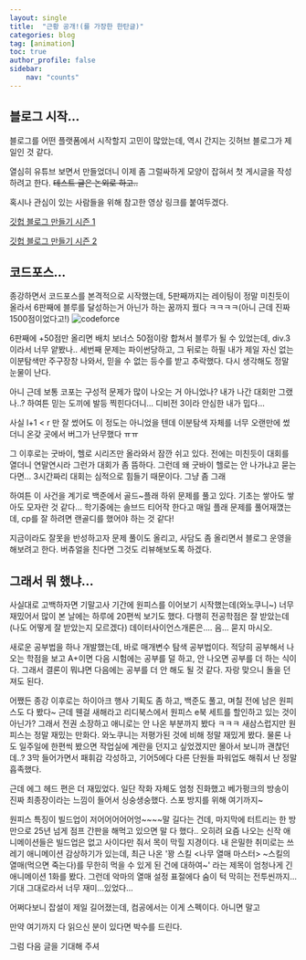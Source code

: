 ```yaml
---
layout: single
title:  "근황 공개!(를 가장한 한탄글)"
categories: blog
tag: [animation]
toc: true
author_profile: false
sidebar:
    nav: "counts"
---
```


## 블로그 시작...

블로그를 어떤 플랫폼에서 시작할지 고민이 많았는데, 역시 간지는 깃허브 블로그가 제일인 것 같다. 

열심히 유튜브 보면서 만들었더니 이제 좀 그럴싸하게 모양이 잡혀서 첫 게시글을 작성하려고 한다. ~~테스트 글은 논외로 하고..~~

혹시나 관심이 있는 사람들을 위해 참고한 영상 링크를 붙여두겠다.

[깃헙 블로그 만들기 시즌 1](https://youtube.com/playlist?list=PLIMb_GuNnFwfQBZQwD-vCZENL5YLDZekr&si=S8MMZub5hr5gH6rM)

[깃헙 블로그 만들기 시즌 2](https://youtube.com/playlist?list=PLIMb_GuNnFwfMm3alTSOmDK4AnpdG7USY&si=UPS9FWHRv5n46Ef4)

## 코드포스...
종강하면서 코드포스를 본격적으로 시작했는데, 5판째까지는 레이팅이 정말 미친듯이 올라서 6판째에 블루를 달성하는거 아닌가 하는 꿈까지 꿨다 ㅋㅋㅋㅋ(아니 근데 진짜 1500점이었다고!) 
![codeforce](https://github.com/user-attachments/assets/e582f99a-1e65-47bb-98b1-ed875e358dde)

6판째에 +50점만 올리면 배치 보너스 50점이랑 합쳐서 블루가 될 수 있었는데, div.3이라서 너무 얕봤나.. 세번째 문제는 파이썬당하고, 그 뒤로는 하필 내가 제일 자신 없는 이분탐색만 주구장창 나와서, 믿을 수 없는 등수를 받고 추락했다. 다시 생각해도 정말 눈물이 난다.

아니 근데 보통 코포는 구성적 문제가 많이 나오는 거 아니었나? 내가 나간 대회만 그랬나..? 하여튼 믿는 도끼에 발등 찍힌다더니... 디비전 3이라 안심한 내가 밉다... 

사실 l+1 < r 만 잘 썼어도 이 정도는 아니었을 텐데 이분탐색 자체를 너무 오랜만에 썼더니 온갖 곳에서 버그가 난무했다 ㅠㅠ

그 이후로는 굿바이, 헬로 시리즈만 올라와서 잠깐 쉬고 있다. 전에는 미친듯이 대회를 열더니 연말연시라 그런가 대회가 좀 뜸하다. 그런데 왜 굿바이 헬로는 안 나가냐고 묻는다면... 3시간짜리 대회는 심적으로 힘들기 때문이다. 그냥 좀 그래

하여튼 이 사건을 계기로 백준에서 골드~플래 하위 문제를 풀고 있다. 기초는 쌓아도 쌓아도 모자란 것 같다... 학기중에는 솔브드 티어작 한다고 매일 플래 문제를 풀어재꼈는데, cp를 잘 하려면 랜골디를 했어야 하는 것 같다!

지금이라도 잘못을 반성하고자 문제 풀이도 올리고, 사담도 좀 올리면서 블로그 운영을 해보려고 한다. 버츄얼을 친다면 그것도 리뷰해보도록 하겠다.

## 그래서 뭐 했냐...
사실대로 고백하자면 기말고사 기간에 원피스를 이어보기 시작했는데(와노쿠니~) 너무 재밌어서 많이 본 날에는 하루에 20편씩 보기도 했다. 다행히 전공학점은 잘 받았는데 (나도 어떻게 잘 받았는지 모르겠다) 데이터사이언스개론은.... 음... 묻지 마시오.

새로운 공부법을 하나 개발했는데, 바로 매개변수 탐색 공부법이다.
적당히 공부해서 나오는 학점을 보고 A+이면 다음 시험에는 공부를 덜 하고, 안 나오면 공부를 더 하는 식이다. 그래서 결론이 뭐냐면 다음에는 공부를 더 안 해도 될 것 같다. 자랑 맞으니 돌을 던져도 된다.

어쨌든 종강 이후로는 하이아크 행사 기획도 좀 하고, 백준도 풀고, 며칠 전에 남은 원피스도 다 봤다~
근데 웬걸 새해라고 리디북스에서 원피스 e북 세트를 할인하고 있는 것이 아닌가? 그래서 전권 소장하고 애니로는 안 나온 부분까지 봤다 ㅋㅋㅋ 새삼스럽지만 원피스는 정말 재밌는 만화다. 와노쿠니는 저평가된 것에 비해 정말 재밌게 봤다. 물론 나도 일주일에 한편씩 봤으면 작업실에 계란을 던지고 싶었겠지만 몰아서 보니까 괜찮던데..? 3막 들어가면서 패휘감 각성하고, 기어5에다 다른 단원들 파워업도 해줘서 난 정말 흡족했다. 

근데 에그 헤드 편은 더 재밌었다. 일단 작화 자체도 엄청 진화했고 베가펑크의 방송이 진짜 최종장이라는 느낌이 들어서 싱숭생숭했다. 스포 방지를 위해 여기까지~

원피스 특징이 빌드업이 저어어어어어엉~~~~말 길다는 건데, 마지막에 터트리는 한 방 만으로 25년 넘게 점프 간판을 해먹고 있으면 말 다 했다.. 오히려 요즘 나오는 신작 애니메이션들은 빌드업은 없고 사이다만 줘서 목이 막힐 지경이다. 내 은밀한 취미로는 쓰레기 애니메이션 감상하기가 있는데, 최근 나온 '꽝 스킬 <나무 열매 마스터> ~스킬의 열매(먹으면 죽는다)를 무한히 먹을 수 있게 된 건에 대하여~' 라는 제목이 엄청나게 긴 애니메이션 1화를 봤다. 그런데 악마의 열매 설정 표절에다 숨이 턱 막히는 전투씬까지... 기대 그대로라서 너무 재미...있었다...

어쩌다보니 잡설이 제일 길어졌는데, 컴공에서는 이게 스펙이다. 아니면 말고

만약 여기까지 다 읽으신 분이 있다면 박수를 드린다.

그럼 다음 글을 기대해 주셔


